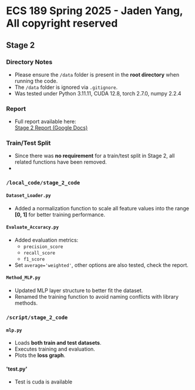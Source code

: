 # ECS 189 Spring 2025 - Jaden Yang, All copyright reserved 

## Stage 2
### Directory Notes
- Please ensure the `/data` folder is present in the **root directory** when running the code.
- The `/data` folder is ignored via `.gitignore`.
- Was tested under Python 3.11.11, CUDA 12.8, torch 2.7.0, numpy 2.2.4

### Report
- Full report available here:  
  [Stage 2 Report (Google Docs)](https://docs.google.com/document/d/1f20GQb6HZRoRJ8B5lVqj39JESBz_EU1GmWeglTtJ5Fs/edit?usp=sharing)

### Train/Test Split
- Since there was **no requirement** for a train/test split in Stage 2, all related functions have been removed.
- 
### `/local_code/stage_2_code`
#### `Dataset_Loader.py`
- Added a normalization function to scale all feature values into the range **[0, 1]** for better training performance.
#### `Evaluate_Accuracy.py`
- Added evaluation metrics:
  - `precision_score`
  - `recall_score`
  - `f1_score`
- Set `average='weighted'`, other options are also tested, check the report.
#### `Method_MLP.py`
- Updated MLP layer structure to better fit the dataset.
- Renamed the training function to avoid naming conflicts with library methods.

### `/script/stage_2_code`
#### `mlp.py`
- Loads **both train and test datasets**.
- Executes training and evaluation.
- Plots the **loss graph**.
#### 'test.py'
- Test is cuda is available 
